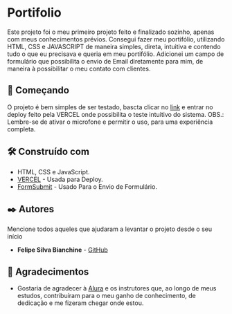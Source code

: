 # Portifolio

Este projeto foi o meu primeiro projeto feito e finalizado sozinho, apenas com meus conhecimentos prévios. Consegui fazer meu portifólio, utilizando HTML, CSS e JAVASCRIPT de maneira simples, direta, intuitiva e contendo tudo o que eu precisava e queria em meu portifólio. Adicionei um campo de formulário que possibilita o envio de Email diretamente para mim, de maneira à possibilitar o meu contato com clientes. 

## 🚀 Começando

O projeto é bem simples de ser testado, bascta clicar no [link](https://portifolio-pslipe.vercel.app/) e entrar no deploy feito pela VERCEL onde possibilita o teste intuitivo do sistema. OBS.: Lembre-se de ativar o microfone e permitir o uso, para uma experiência completa.


## 🛠️ Construído com


* HTML, CSS e JavaScript.
* [VERCEL](https://vercel.com/) - Usada para Deploy.
* [FormSubmit](https://formsubmit.co/) - Usado Para o Envio de Formulário.


## ✒️ Autores

Mencione todos aqueles que ajudaram a levantar o projeto desde o seu início

* **Felipe Silva Bianchine** - [GitHub](https://github.com/pslipe)


## 📄 Agradecimentos

* Gostaria de agradecer à [Alura](https://www.alura.com.br/) e os instrutores que, ao longo de meus estudos, contribuíram para o meu ganho de conhecimento, de dedicação e me fizeram chegar onde estou.

